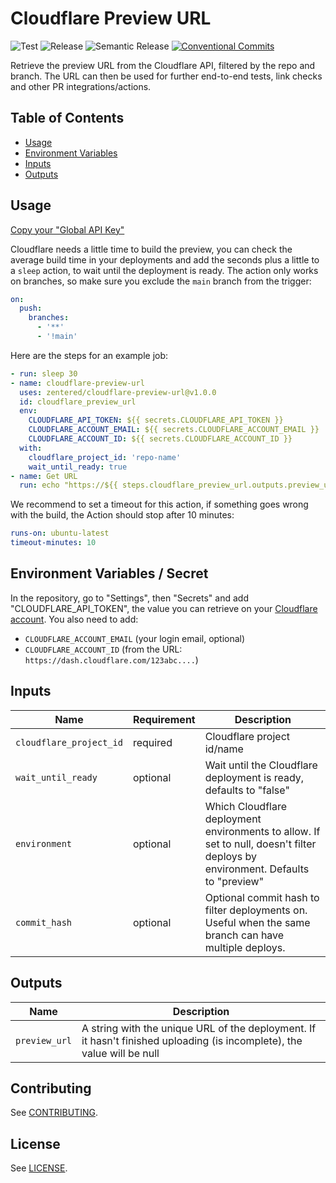 # Cloudflare Preview URL

![Test](https://github.com/zentered/cloudflare-preview-url/workflows/Test/badge.svg)
![Release](https://github.com/zentered/cloudflare-preview-url/workflows/Publish/badge.svg)
![Semantic Release](https://github.com/govolition/storefront-api/workflows/Semantic%20Release/badge.svg)
[![Conventional Commits](https://img.shields.io/badge/Conventional%20Commits-1.0.0-yellow.svg)](https://conventionalcommits.org)

Retrieve the preview URL from the Cloudflare API, filtered by the repo and branch. The URL can then be used for further end-to-end tests, link checks and other PR integrations/actions.

## Table of Contents

- [Usage](#usage)
- [Environment Variables](#environment-variables--secret)
- [Inputs](#inputs)
- [Outputs](#outputs)

## Usage

[Copy your "Global API Key"](https://dash.cloudflare.com/profile/api-tokens)

Cloudflare needs a little time to build the preview, you can check the average build time in your deployments and add the seconds plus a little to a `sleep` action, to wait until the deployment is ready. The action only works on branches, so make sure you exclude the `main` branch from the trigger:

```yaml
on:
  push:
    branches:
      - '**'
      - '!main'
```

Here are the steps for an example job:

```yaml
- run: sleep 30
- name: cloudflare-preview-url
  uses: zentered/cloudflare-preview-url@v1.0.0
  id: cloudflare_preview_url
  env:
    CLOUDFLARE_API_TOKEN: ${{ secrets.CLOUDFLARE_API_TOKEN }}
    CLOUDFLARE_ACCOUNT_EMAIL: ${{ secrets.CLOUDFLARE_ACCOUNT_EMAIL }}
    CLOUDFLARE_ACCOUNT_ID: ${{ secrets.CLOUDFLARE_ACCOUNT_ID }}
  with:
    cloudflare_project_id: 'repo-name'
    wait_until_ready: true
- name: Get URL
  run: echo "https://${{ steps.cloudflare_preview_url.outputs.preview_url }}"
```

We recommend to set a timeout for this action, if something goes wrong with the build, the Action should stop after 10 minutes:

```yaml
runs-on: ubuntu-latest
timeout-minutes: 10
```

## Environment Variables / Secret

In the repository, go to "Settings", then "Secrets" and add "CLOUDFLARE_API_TOKEN", the value you can retrieve on your [Cloudflare account](https://dash.cloudflare.com/profile/api-tokens). You also need to add:

- `CLOUDFLARE_ACCOUNT_EMAIL` (your login email, optional)
- `CLOUDFLARE_ACCOUNT_ID` (from the URL: `https://dash.cloudflare.com/123abc....`)

## Inputs

| Name                    | Requirement | Description                                                                                                                     |
| ----------------------- | ----------- | ------------------------------------------------------------------------------------------------------------------------------- |
| `cloudflare_project_id` | required    | Cloudflare project id/name                                                                                                      |
| `wait_until_ready`      | optional    | Wait until the Cloudflare deployment is ready, defaults to "false"                                                              |
| `environment`           | optional    | Which Cloudflare deployment environments to allow. If set to null, doesn't filter deploys by environment. Defaults to "preview" |
| `commit_hash`           | optional    | Optional commit hash to filter deployments on. Useful when the same branch can have multiple deploys.                           |

## Outputs

| Name          | Description                                                                                                             |
| ------------- | ----------------------------------------------------------------------------------------------------------------------- |
| `preview_url` | A string with the unique URL of the deployment. If it hasn't finished uploading (is incomplete), the value will be null |

## Contributing

See [CONTRIBUTING](CONTRIBUTING.md).

## License

See [LICENSE](LICENSE).
